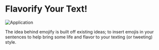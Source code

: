 # Flavorify Your Text!
![Application](https://github.com/axiom9/Flavorify/actions/workflows/main.yaml/badge.svg)

The idea behind emojify is built off existing ideas; to insert emojis in your sentences to help bring some life and flavor to your texting (or tweeting) style.
